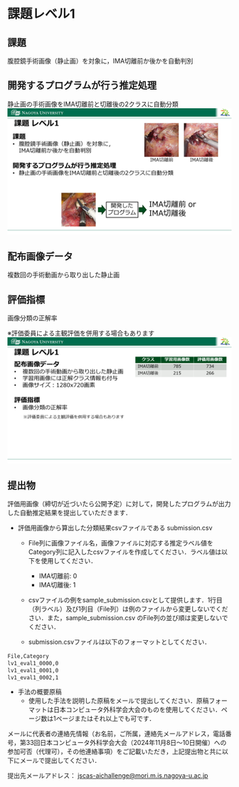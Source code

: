 # 課題レベル1

## 課題
腹腔鏡手術画像（静止画）を対象に，IMA切離前か後かを自動判別

## 開発するプログラムが行う推定処理
静止画の手術画像をIMA切離前と切離後の2クラスに自動分類
![課題など](level1_kadai.png)

## 配布画像データ
複数回の手術動画から取り出した静止画

## 評価指標
画像分類の正解率

※評価委員による主観評価を併用する場合もあります
![評価など](level1_submit.png)

## 提出物
評価用画像（締切が近づいたら公開予定）に対して，開発したプログラムが出力した自動推定結果を提出していただきます．

- 評価用画像から算出した分類結果csvファイルである submission.csv
   - File列に画像ファイル名，画像ファイルに対応する推定ラベル値をCategory列に記入したcsvファイルを作成してください．ラベル値は以下を使用してください．
      - IMA切離前: 0
      - IMA切離後: 1

   - csvファイルの例をsample_submission.csvとして提供します．1行目（列ラベル）及び1列目（File列）は例のファイルから変更しないでください．また，sample_submission.csv のFile列の並び順は変更しないでください．
   - submission.csvファイルは以下のフォーマットとしてください．

```
File,Category   
lv1_eval1_0000,0
lv1_eval1_0001,0
lv1_eval1_0002,1
```

- 手法の概要原稿
   - 使用した手法を説明した原稿をメールで提出してください．原稿フォーマットは日本コンピュータ外科学会大会のものを使用してください．ページ数は1ページまたはそれ以上でも可です．

メールに代表者の連絡先情報（お名前，ご所属，連絡先メールアドレス，電話番号，第33回日本コンピュータ外科学会大会（2024年11月8日～10日開催）への参加可否（代理可），その他連絡事項）をご記載いただき，上記提出物と共に以下にメールで提出してください．

提出先メールアドレス：
jscas-aichallenge@mori.m.is.nagoya-u.ac.jp
